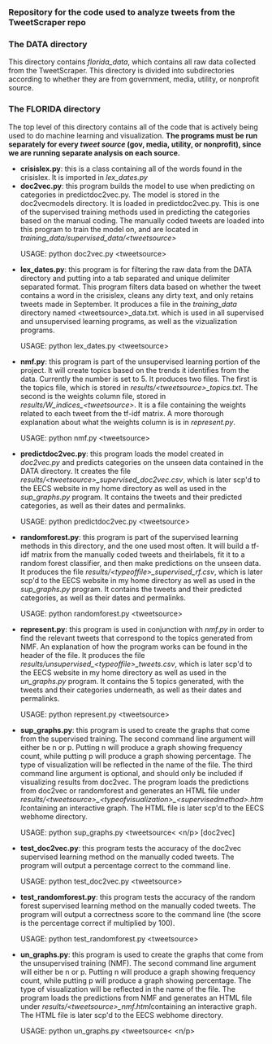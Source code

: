 <h3>Repository for the code used to analyze tweets from the TweetScraper repo</h3>
<h3>The DATA directory</h3>
<p>This directory contains <i>florida_data</i>, which contains all raw data collected from the TweetScraper. This directory is divided into subdirectories according to whether they are from government, media, utility, or nonprofit source.</p>
<h3>The FLORIDA directory</h3>
<p>The top level of this directory contains all of the code that is actively being used to do machine learning and visualization. <b>The programs must be run separately for every <i>tweet source</i> (gov, media, utility, or nonprofit), since we are running separate analysis on each source.</b></p>
<ul><li><b>crisislex.py</b>: this is a class containing all of the words found in the crisislex. It is imported in <i>lex_dates.py</i></li>
<li><b>doc2vec.py</b>: this program builds the model to use when predicting on categories in predictdoc2vec.py. The model is stored in the doc2vecmodels directory. It is loaded in predictdoc2vec.py. This is one of the supervised training methods used in predicting the categories based on the manual coding. The manually coded tweets are loaded into this program to train the model on, and are located in <i>training_data/supervised_data/&lt;tweetsource&gt;</i><p>USAGE: python doc2vec.py &lt;tweetsource&gt;</p></li>
<li><b>lex_dates.py</b>: this program is for filtering the raw data from the DATA directory and putting into a tab separated and unique delimiter separated format. This program filters data based on whether the tweet contains a word in the crisislex, cleans any dirty text, and only retains tweets made in September. It produces a file in the <i>training_data</i> directory named &lt;tweetsource&gt;_data.txt. which is used in all supervised and unsupervised learning programs, as well as the vizualization programs. <p>USAGE: python lex_dates.py &lt;tweetsource&gt;</p></li>
<li><b>nmf.py</b>: this program is part of the unsupervised learning portion of the project. It will create topics based on the trends it identifies from the data. Currently the number is set to 5.  It produces two files. The first is the topics file, which is stored in <i>results/&lt;tweetsource&gt;_topics.txt</i>. The second is the weights column file, stored in <i>results/W_indices_&lt;tweetsource&gt;</i>. It is a file containing the weights related to each tweet from the tf-idf matrix. A more thorough explanation about what the weights column is is in <i>represent.py</i>.<p>USAGE: python nmf.py &lt;tweetsource&gt;</p></li>
<li><b>predictdoc2vec.py</b>: this program loads the model created in <i>doc2vec.py</i> and predicts categories on the unseen data contained in the DATA directory. It creates the file <i>results/&lt;tweetsource&gt;_supervised_doc2vec.csv</i>, which is later scp'd to the EECS website in my home directory as well as used in the <i>sup_graphs.py</i> program. It contains the tweets and their predicted categories, as well as their dates and permalinks.</b><p>USAGE: python predictdoc2vec.py &lt;tweetsource&gt;</p></li>
<li><b>randomforest.py</b>: this program is part of the supervised learning methods in this directory, and the one used most often. It will build a tf-idf matrix from the manually coded tweets and theirlabels, fit it to a random forest classifier, and then make predictions on the unseen data. It produces the file <i>results/&lt;typeoffile&gt;_supervised_rf.csv</i>, which is later scp'd to the EECS website in my home directory as well as used in the <i>sup_graphs.py</i> program. It contains the tweets and their predicted categories, as well as their dates and permalinks.</b><p>USAGE: python randomforest.py &lt;tweetsource&gt;</p></li>
<li><b>represent.py</b>: this program is used in conjunction with <i>nmf.py</i> in order to find the relevant tweets that correspond to the topics generated from NMF. An explanation of how the program works can be found in the header of the file. It produces the file <i>results/unsupervised_&lt;typeoffile&gt;_tweets.csv</i>, which is later scp'd to the EECS website in my home directory as well as used in the <i>un_graphs.py</i> program. It contains the 5 topics generated, with the tweets and their categories underneath, as well as their dates and permalinks.</b><p>USAGE: python represent.py &lt;tweetsource&gt;</p></li>
<li><b>sup_graphs.py</b>: this program is used to create the graphs that come from the supervised training. The second command line argument will either be n or p. Putting n will produce a graph showing frequency count, while putting p will produce a graph showing percentage. The type of visualization will be reflected in the name of the file. The third command line argument is optional, and should only be included if visualizing results from doc2vec. The program loads the predictions from doc2vec or randomforest and generates an HTML file under <i>results/&lt;tweetsource&gt;_&lt;typeofvisualization&gt;_&lt;supervisedmethod&gt;.html</i>containing an interactive graph. The HTML file is later scp'd to the EECS webhome directory.<p> USAGE: python sup_graphs.py &lt;tweetsource&lt; &lt;n/p&gt; [doc2vec]</p></li>
<li><b>test_doc2vec.py</b>: this program tests the accuracy of the doc2vec supervised learning method on the manually coded tweets. The program will output a percentage correct to the command line. <p>USAGE: python test_doc2vec.py &lt;tweetsource&gt;</p></li> 
<li><b>test_randomforest.py</b>: this program tests the accuracy of the random forest supervised learning method on the manually coded tweets. The program will output a correctness score to the command line (the score is the percentage correct if multiplied by 100). <p>USAGE: python test_randomforest.py &lt;tweetsource&gt;</p></li>
<li><b>un_graphs.py</b>: this program is used to create the graphs that come from the unsupervised training (NMF). The second command line argument will either be n or p. Putting n will produce a graph showing frequency count, while putting p will produce a graph showing percentage. The type of visualization will be reflected in the name of the file. The program loads the predictions from NMF and generates an HTML file under <i>results/&lt;tweetsource&gt;_nmf.html</i>containing an interactive graph. The HTML file is later scp'd to the EECS webhome directory.<p> USAGE: python un_graphs.py &lt;tweetsource&lt; &lt;n/p&gt;</p></li>


